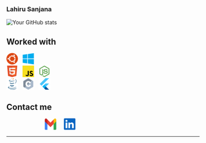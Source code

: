 ### Lahiru Sanjana
![Your GitHub stats](https://github-readme-stats.vercel.app/api?username=snowcodie&show_icons=true&count_private=true&theme=dark)

## Worked with


  <img src="https://github.com/snowcodie/snowcodie/blob/main/src/Ubuntu%20(1).png"  width="30" height="30" >&nbsp;&nbsp;&nbsp;<img src="https://github.com/snowcodie/snowcodie/blob/main/src/Microsoft%20Windows.png"  width="30" height="30">
<br>
<img src="https://github.com/snowcodie/snowcodie/blob/main/src/HTML5.png"  width="30" height="30" >&nbsp;&nbsp;&nbsp;<img src="https://github.com/snowcodie/snowcodie/blob/main/src/Javascript.png"  width="30" height="30">&nbsp;&nbsp;&nbsp;<img src="https://github.com/snowcodie/snowcodie/blob/main/src/Nodejs.png"  width="30" height="30" >&nbsp;&nbsp;&nbsp;
<br>
<img src="https://github.com/snowcodie/snowcodie/blob/main/src/Java.png"  width="30" height="30" >&nbsp;&nbsp;&nbsp;<img src="https://github.com/snowcodie/snowcodie/blob/main/src/C.png"  width="30" height="30">&nbsp;&nbsp;&nbsp;<img src="https://github.com/snowcodie/snowcodie/blob/main/src/Flutter.png"  width="30" height="30" >&nbsp;&nbsp;&nbsp;


  





## Contact me
<a href="mailto:lahirusanjana1@gmail.com" style="text-decoration: none;">
  <img src="https://github.com/snowcodie/snowcodie/blob/main/src/Group%2014.png"  width="30" height="30" style="margin-left: 100px;">
</a>
&nbsp;&nbsp;&nbsp;
<a href="https://www.linkedin.com/in/lahiru-sanjana-024aba28a/" style="text-decoration: none;">
  <img src="https://github.com/snowcodie/snowcodie/blob/main/src/Vector.png"  width="30" height="30" style="margin-right: 100px;">
</a>
<br>

<!--
## Contact

- 

## Find Me Online

- [Include links to your personal website, LinkedIn, Twitter, and other relevant online profiles]
-->

---





<!--
**snowcodie/snowcodie** is a ✨ _special_ ✨ repository because its `README.md` (this file) appears on your GitHub profile.

Here are some ideas to get you started:

- 🔭 I’m currently working on ...
- 🌱 I’m currently learning ...
- 👯 I’m looking to collaborate on ...
- 🤔 I’m looking for help with ...
- 💬 Ask me about ...
- 📫 How to reach me: ...
- 😄 Pronouns: ...
- ⚡ Fun fact: ...
-->
